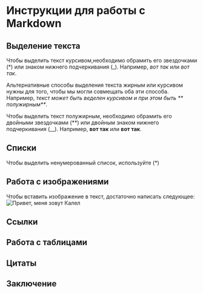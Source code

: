 # Инструкции для работы с Markdown

## Выделение текста

Чтобы выделить текст курсивом,необходимо обрамить его звездочками  (*) или знаком нижнего подчеркивания (_). Например, *вот так* или _вот так_.

Альтернативные способы выделения текста жирным или курсивом нужны для того, чтобы мы могли совмещать оба эти способа. Например, _текст может быть веделен курсивом и при этом быть ** полужирным**_.

Чтобы выделить текст полужирным, необходимо обрамить его двойными звездочками (**) или двойным знаком нижнего подчеркивания (__). Например, **вот так** или __вот так__.

## Списки
Чтобы выделить ненумерованный список, используйте (*)

## Работа с изображениями

Чтобы вставить изображение в текст, достаточно написать следующее:
![Привет, меня зовут Калел](superman.webp)

## Ссылки

## Работа с таблицами

## Цитаты

## Заключение